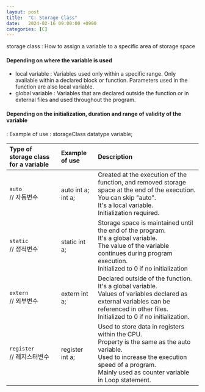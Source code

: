 ```yaml
---
layout: post
title:  "C: Storage Class"
date:   2024-02-16 09:00:00 +0900
categories: [C]
---
```


storage class : How to assign a variable to a specific area of storage space   
   
#### Depending on where the variable is used   
 - local variable : Variables used only within a specific range. Only available within a declared block or function. Parameters used in the function are also local variable.   
 - global variable : Variables that are declared outside the function or in external files and used throughout the program.   
   
#### Depending on the initialization, duration and range of validity of the variable   
 : Example of use : storageClass datatype variable;   
   
|Type of storage class for a variable|Example of use|Description|
|:---|:---|:---|
|`auto`<br />// 자동변수|auto int a;<br />int a;|Created at the execution of the function, and removed storage space at the end of the execution.<br />You can skip "auto".<br />It's a local variable.<br />Initialization required.|
|`static`<br />// 정적변수|static int a;|Storage space is maintained until the end of the program.<br />It's a global variable.<br />The value of the variable continues during program execution.<br />Initialized to 0 if no initialization|
|`extern`<br />// 외부변수|extern int a;|Declared outside of the function.<br />It's a global variable.<br />Values of variables declared as external variables can be referenced in other files.<br />Initialized to 0 if no initialization.|
|`register`<br />// 레지스터변수|register int a;|Used to store data in registers within the CPU.<br />Property is the same as the auto variable.<br />Used to increase the execution speed of a program.<br />Mainly used as counter variable in Loop statement.|
